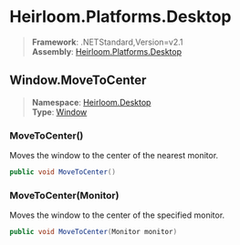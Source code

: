 # Heirloom.Platforms.Desktop

> **Framework**: .NETStandard,Version=v2.1  
> **Assembly**: [Heirloom.Platforms.Desktop][0]  

## Window.MoveToCenter

> **Namespace**: [Heirloom.Desktop][0]  
> **Type**: [Window][1]  

### MoveToCenter()

Moves the window to the center of the nearest monitor.

```cs
public void MoveToCenter()
```

### MoveToCenter(Monitor)

Moves the window to the center of the specified monitor.

```cs
public void MoveToCenter(Monitor monitor)
```

[0]: ../../../Heirloom.Platforms.Desktop.md
[1]: ../Window.md
